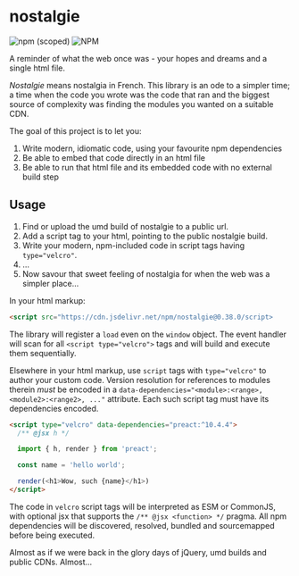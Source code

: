 # nostalgie

![npm (scoped)](https://img.shields.io/npm/v/nostalgie?style=flat-square)
![NPM](https://img.shields.io/npm/l/nostalgie?style=flat-square)

A reminder of what the web once was - your hopes and dreams and a single html file.

_Nostalgie_ means nostalgia in French. This library is an ode to a simpler time; a time when the code you wrote was the code that ran and the biggest source of complexity was finding the modules you wanted on a suitable CDN.

The goal of this project is to let you:

1. Write modern, idiomatic code, using your favourite npm dependencies
2. Be able to embed that code directly in an html file
3. Be able to run that html file and its embedded code with no external build step

## Usage

1. Find or upload the umd build of nostalgie to a public url.
2. Add a script tag to your html, pointing to the public nostalgie build.
3. Write your modern, npm-included code in script tags having `type="velcro"`.
4. ...
5. Now savour that sweet feeling of nostalgia for when the web was a simpler place...

In your html markup:

```html
<script src="https://cdn.jsdelivr.net/npm/nostalgie@0.38.0/script>
```

The library will register a `load` even on the `window` object. The event handler will scan for all `<script type="velcro">` tags and will build and execute them sequentially.

Elsewhere in your html markup, use `script` tags with `type="velcro"` to author your custom code. Version resolution for references to modules therein _must_ be encoded in a `data-dependencies="<module>:<range>, <module2>:<range2>, ..."` attribute. Each such script tag must have its dependencies encoded.

```html
<script type="velcro" data-dependencies="preact:^10.4.4">
  /** @jsx h */

  import { h, render } from 'preact';

  const name = 'hello world';

  render(<h1>Wow, such {name}</h1>)
</script>
```

The code in `velcro` script tags will be interpreted as ESM or CommonJS, with optional jsx that supports the `/** @jsx <function> */` pragma. All npm dependencies will be discovered, resolved, bundled and sourcemapped before being executed.

Almost as if we were back in the glory days of jQuery, umd builds and public CDNs. Almost...

